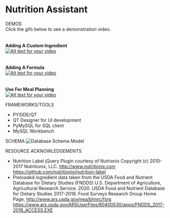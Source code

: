 # Nutrition Assistant

DEMOS
<br>
Click the gifs below to see a demonstration video. 
<br><br><br>
<b>Adding A Custom Ingredient</b><br>
[![Alt text for your video](https://github.com/NAustinO/Nutrition-Assistant/blob/main/pjrd/static/media/Ingredient%20Demo.gif)](https://youtu.be/7RdvEvMmKS0)
<br><br><br>
<b>Adding A Formula</b><br>
[![Alt text for your video](https://github.com/NAustinO/Nutrition-Assistant/blob/main/pjrd/static/media/Formula%20Demo.gif)](https://youtu.be/r32Fz2kW1Sw)
<br><br><br>
<b>Use For Meal Planning</b><br>
[![Alt text for your video](https://github.com/NAustinO/Nutrition-Assistant/blob/main/pjrd/static/media/Meal%20Plan%20Demo.gif)](https://youtu.be/SckZJl_-Ysc)



FRAMEWORKS/TOOLS
- PYSIDE/QT
- QT Designer for UI development
- PyMySQL for SQL client 
- MySQL Workbench


SCHEMA
![Database Schema Model](https://github.com/NAustinO/Nutrition-Assistant/blob/main/db/schema.png?raw=true)


RESOURCE ACKNOWLEDGEMENTS
- Nutrition Label jQuery Plugin courtesy of Nutrionix 
Copyright (c) 2010-2017 Nutritionix, LLC. http://www.nutritionix.com
https://github.com/nutritionix/nutrition-label
- Preloaded ingredient data taken from the USDA Food and Nutrient Database for Dietary Studies (FNDDS)
U.S. Department of Agriculture, Agricultural Research Service. 2020. USDA Food and Nutrient Database for Dietary Studies 2017-2018. Food Surveys Research Group Home Page, http://www.ars.usda.gov/nea/bhnrc/fsrg
https://www.ars.usda.gov/ARSUserFiles/80400530/apps/FNDDS_2017-2018_ACCESS.EXE

